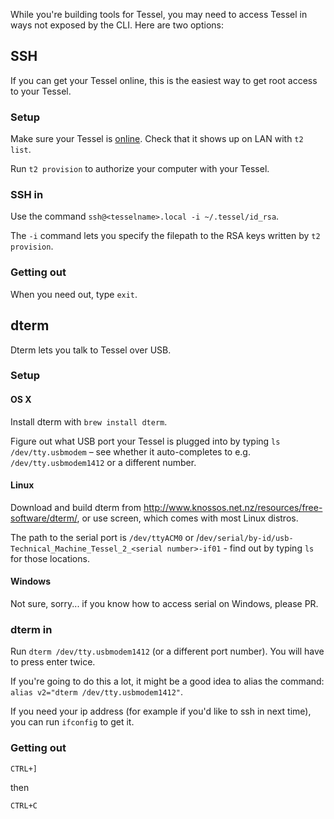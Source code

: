While you're building tools for Tessel, you may need to access Tessel in ways not exposed by the CLI. Here are two options:

## SSH

If you can get your Tessel online, this is the easiest way to get root access to your Tessel.

### Setup

Make sure your Tessel is [online](http://tessel.github.io/t2-start/wifi.html). Check that it shows up on LAN with `t2 list`.

Run `t2 provision` to authorize your computer with your Tessel.

### SSH in

Use the command `ssh@<tesselname>.local -i ~/.tessel/id_rsa`.

The `-i` command lets you specify the filepath to the RSA keys written by `t2 provision`.

### Getting out

When you need out, type `exit`.

## dterm

Dterm lets you talk to Tessel over USB.

### Setup

#### OS X

Install dterm with `brew install dterm`.

Figure out what USB port your Tessel is plugged into by typing `ls /dev/tty.usbmodem` – see whether it auto-completes to e.g. `/dev/tty.usbmodem1412` or a different number.

#### Linux

Download and build dterm from http://www.knossos.net.nz/resources/free-software/dterm/, or use screen, which comes with most Linux distros.

The path to the serial port is `/dev/ttyACM0` or /`dev/serial/by-id/usb-Technical_Machine_Tessel_2_<serial number>-if01` - find out by typing `ls` for those locations.

#### Windows

Not sure, sorry... if you know how to access serial on Windows, please PR.

### dterm in

Run `dterm /dev/tty.usbmodem1412` (or a different port number).
You will have to press enter twice.

If you're going to do this a lot, it might be a good idea to alias the command: `alias v2="dterm /dev/tty.usbmodem1412"`.

If you need your ip address (for example if you'd like to ssh in next time), you can run `ifconfig` to get it.

### Getting out

`CTRL+]`

then

`CTRL+C`
